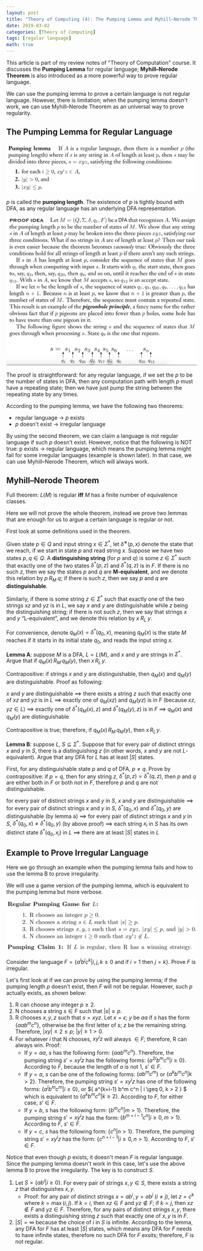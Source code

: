 ```yaml
---
layout: post
title: "Theory of Computing (4): The Pumping Lemma and Myhill–Nerode Theorem"
date: 2019-03-02
categories: [Theory of Computing]
tags: [regular language]
math: true
---
```


This article is part of my review notes of "Theory of Computation" course. It discusses the **Pumping Lemma** for regular language; **Myhill–Nerode Theorem** is also introduced as a more powerful way to prove regular language.

We can use the pumping lemma to prove a certain language is not regular language. However, there is limitation; when the pumping lemma doesn't work, we can use Myhill–Nerode Theorem as an universal way to prove regularity.

## The Pumping Lemma for Regular Language

![pumping-lemma](/assets/img/legacy/pump1.png)

$p$ is called the **pumping length**. The existence of $p$ is tightly bound with DFA, as any regular language has an underlying DFA representation.

![pumping-lemma](/assets/img/legacy/pump2.png)

The proof is straightforward: for any regular language, if we set the $p$ to be the number of states in DFA, then any computation path with length $p$ must have a repeating state; then we have just pump the string between the repeating state by any times.

According to the pumping lemma, we have the following two theorems:
* regular language $\to$ $p$ exists
* $p$ doesn't exist $\to$ irregular language

By using the second theorem, we can claim a language is not regular language if such $p$ doesn't exist. However, notice that the following is NOT true: p exists $\to$ regular language, which means the pumping lemma might fail for some irregular languages (example is shown later). In that case, we can use Myhill–Nerode Theorem, which will always work.

## Myhill–Nerode Theorem

Full theorem: $L(M)$ is regular **iff** $M$ has a finite number of equivalence classes.

Here we will not prove the whole theorem, instead we prove two lemmas that are enough for us to argue a certain language is regular or not.

First look at some definitions used in the theorem.

Given state $p \in Q$ and input string $x \in \Sigma^\ast$, let $\delta^∗(p,x)$ denote the state that we reach, if we start in state $p$ and read string $x$. Suppose we have two states $p, q \in Q$. A **distinguishing string** (for $p$ and $q$) is some $z \in \Sigma^\ast$ such that exactly one of the two states $\delta^\ast (p, z)$ and $δ^\ast(q, z)$ is in $F$. If there is no such $z$, then we say the states $p$ and $q$ are **M-equivalent**, and we denote this relation by $p \; R_M \; q$; if there is such $z$, then we say $p$ and $q$ are **distinguishable**.

Similarly, if there is some string $z \in \Sigma^\ast$ such that exactly one of the two strings $xz$ and $yz$ is in $L$, we say $x$ and $y$ are distinguishable while $z$ being the distinguishing string; if there is not such $z$, then we say that strings $x$ and $y$ “L-equivalent”, and we denote this relation by $x \; R_L \; y$.

For convenience, denote $q_M (x) = \delta^\ast (q_0, x)$, meaning $q_M (x)$ is the state $M$ reaches if it starts in its initial state $q_0$, and reads the input string $x$.

**Lemma A**: suppose $M$ is a DFA, $L = L(M)$, and $x$ and $y$ are strings in $\Sigma^\ast$. Argue that if $q_M (x) \,R_M\, q_M (y)$, then $x \,R_L\, y$.

Contrapositive: if strings $x$ and $y$ are distinguishable, then $q_M (x)$ and $q_M (y)$ are distinguishable. Proof as following:

$x$ and $y$ are distinguishable
$\implies$ there exists a string $z$ such that exactly one of $xz$ and $yz$ is in $L$
$\implies$ exactly one of $q_M (xz)$ and $q_M (yz)$ is in $F$ (because $xz, yz \in L$)
$\implies$ exactly one of $\delta^\ast(q_M (x), z)$ and $\delta^\ast(q_M (y), z)$ is in $F$
$\implies$ $q_M (x)$ and $q_M (y)$ are distinguishable

Contrapositive is true; therefore, if $q_M (x) \,R_M\, q_M (y)$, then $x \,R_L\, y$.

**Lemma B**: suppose $L$, $S \subseteq \Sigma^\ast$. Suppose that for every pair of distinct strings $x$ and $y$ in $S$, there is a distinguishing $z$ (in other words, $x$ and $y$ are not $L$-equivalent). Argue that any DFA for $L$ has at least $|S|$ states.

First, for any distinguishable state $p$ and $q$ of DFA, $p \neq q$. Prove by contrapositive: if $p = q$, then for any string $z$, $\delta^\ast (p, z) = \delta^\ast (q, z)$, then $p$ and $q$ are either both in $F$ or both not in $F$, therefore $p$ and $q$ are not distinguishable.

for every pair of distinct strings $x$ and $y$ in $S$, $x$ and $y$ are distinguishable
$\implies$ for every pair of distinct strings $x$ and $y$ in $S$, $\delta^\ast (q_0, x)$ and $\delta^\ast (q_0, y)$ are distinguishable (by lemma a)
$\implies$ for every pair of distinct strings $x$ and $y$ in $S$, $\delta^\ast (q_0, x) \neq \delta^\ast (q_0, y)$ (by above proof)
$\implies$ each string $x_i$ in $S$ has its own distinct state $\delta^\ast (q_0, x_i)$ in $L$
$\implies$ there are at least $|S|$ states in $L$

## Example to Prove Irregular Language

Here we go through an example when the pumping lemma fails and how to use the lemma B to prove irregularity.

We will use a game version of the pumping lemma, which is equivalent to the pumping lemma but more verbose.

![pumping-lemma](/assets/img/legacy/pump3.png)

Consider the language $F = \{ a^i b^j c^k | i, j, k \geq 0 \text{ and if } i = 1 \text{ then } j = k \}$. Prove $F$ is irregular.

Let's first look at if we can prove by using the pumping lemma; if the pumping length $p$ doesn't exist, then $F$ will not be regular. However, such $p$ actually exists, as shown below:

1. R can choose any integer $p \geq 2$.
2. N chooses a string $s \in F$ such that $|s| \geq p$.
3. R chooses $x, y, z$ such that $s = xyz$. Let $x = \epsilon$; $y$ be $aa$ if $s$ has the form $\{ aa b^m c^n \}$, otherwise be the first letter of $s$; $z$ be the remaining string. Therefore, $|xy| \leq 2 \leq p$; $|y| \geq 1 > 0$.
4. For whatever $i$ that N chooses, $x y^i z$ will always $\in F$; therefore, R can always win. Proof:
   * If $y = aa$, $s$ has the following form: $\{ aa b^m c^n \}$. Therefore, the pumping string $s' = x y^i z$ has the following forms: $\{ a^{2i} b^m c^n | i \geq 0 \}$. According to $F$, because the length of $a$ is not $1$, $s' \in F$.
   * If $y = a$, $s$ can be one of the following forms: $\{ a b^m c^m \}$ or $\{ a^k b^m c^n | k > 2 \}$. Therefore, the pumping string $s' = x y^i z$ has one of the following forms: $\{ a^i b^m c^m | i \geq 0 \}$, or $\{ a^{k+i-1} b^m c^n | i \geq 0, k > 2 \} $ which is equivalent to $\{ a^k b^m c^n | k \geq 2 \}$. According to $F$, for either case, $s' \in F$.
   * If $y = b$, $s$ has the following form: $\{ b^m c^n | m > 1 \}$. Therefore, the pumping string $s' = x y^i z$ has the form: $\{ b^{m+i-1} c^n | i \geq 0, m > 1 \}$. According to $F$, $s' \in F$.
   * If $y = c$, $s$ has the following form: $\{ c^n | n > 1 \}$. Therefore, the pumping string $s' = x y^i z$ has the form: $\{ c^{n+i-1} | i \geq 0, n > 1 \}$. According to $F$, $s' \in F$.

Notice that even though $p$ exists, it doesn't mean $F$ is regular language. Since the pumping lemma doesn't work in this case, let's use the above lemma B to prove the irregularity. The key is to construct $S$.

1. Let $S =\{ a b^i | i \geq 0 \}$. For every pair of strings $x, y \in S$, there exists a string $z$ that distinguishes $x, y$.
   * Proof: for any pair of distinct strings $x = ab^i, y = ab^j$ ($i \neq j$), let $z = c^k$ where $k = \max (i, j).$ If $k = i$, then $xz \in F$ and $yz \notin F$; if $k = j$, then $xz \notin F$ and $yz \in F$. Therefore, for any pairs of distinct strings $x, y$, there exists a distinguishing string $z$ such that exactly one of $x, y$ is in $F$.
2. $|S| = \infty$ because the choice of $i$ in $S$ is infinite. According to the lemma, any DFA for $F$ has at least $|S|$ states, which means any DFA for $F$ needs to have infinite states, therefore no such DFA for $F$ exsits; therefore, $F$ is not regular.
